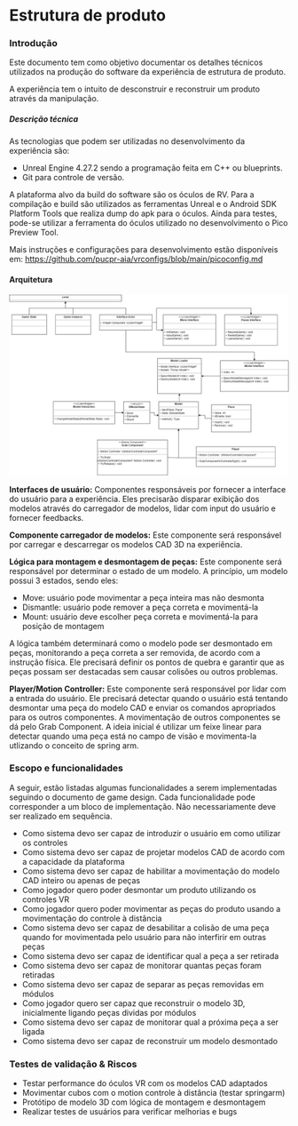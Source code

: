 # Estrutura de produto

### Introdução
Este documento tem como objetivo documentar os detalhes técnicos utilizados na produção do software da experiência de estrutura de produto.

A experiência tem o intuito de desconstruir e reconstruir um produto através da manipulação.

##### Descrição técnica
As tecnologias que podem ser utilizadas no desenvolvimento da experiência são:
- Unreal Engine 4.27.2 sendo a programação feita em C++ ou blueprints.
- Git para controle de versão.

A plataforma alvo da build do software são os óculos de RV. Para a compilação e build são utilizados as ferramentas Unreal e o Android SDK Platform Tools que realiza dump do apk para o óculos. Ainda para testes, pode-se utilizar a ferramenta do óculos utilizado no desenvolvimento o Pico Preview Tool.

Mais instruções e configurações para desenvolvimento estão disponíveis em:
https://github.com/pucpr-aia/vrconfigs/blob/main/picoconfig.md

#### Arquitetura

![alt text](product.drawio%20(1).png)

**Interfaces de usuário:** Componentes responsáveis por fornecer a interface do usuário para a experiência. Eles precisarão disparar exibição dos modelos através do carregador de modelos, lidar com input do usuário e fornecer feedbacks.

**Componente carregador de modelos:** Este componente será responsável por carregar e descarregar os modelos CAD 3D na experiência.

**Lógica para montagem e desmontagem de peças:**  Este componente será responsável por determinar o estado de um modelo. A princípio, um modelo possui 3 estados, sendo eles:
- Move: usuário pode movimentar a peça inteira mas não desmonta
- Dismantle: usuário pode remover a peça correta e movimentá-la
- Mount: usuário deve escolher peça correta e movimentá-la para posição de montagem

A lógica também determinará como o modelo pode ser desmontado em peças, monitorando a peça correta a ser removida, de acordo com a instrução física. Ele precisará definir os pontos de quebra e garantir que as peças possam ser destacadas sem causar colisões ou outros problemas.

**Player/Motion Controller:** Este componente será responsável por lidar com a entrada do usuário. Ele precisará detectar quando o usuário está tentando desmontar uma peça do modelo CAD e enviar os comandos apropriados para os outros componentes. A movimentação de outros componentes se dá pelo Grab Component. A ideia inicial é utilizar um feixe linear para detectar quando uma peça está no campo de visão e movimenta-la utlizando o conceito de spring arm.

### Escopo e funcionalidades
A seguir, estão listadas algumas funcionalidades a serem implementadas seguindo o documento de game design. Cada funcionalidade pode corresponder a um bloco de implementação. Não necessariamente deve ser realizado em sequência.

- Como sistema devo ser capaz de introduzir o usuário em como utilizar os controles
- Como sistema devo ser capaz de projetar modelos CAD de acordo com a capacidade da plataforma
- Como sistema devo ser capaz de habilitar a movimentação do modelo CAD inteiro ou apenas de peças
- Como jogador quero poder desmontar um produto utilizando os controles VR
- Como jogador quero poder movimentar as peças do produto usando a movimentação do controle à distância
- Como sistema devo ser capaz de desabilitar a colisão de uma peça quando for movimentada pelo usuário para não interfirir em outras peças
- Como sistema devo ser capaz de identificar qual a peça a ser retirada
- Como sistema devo ser capaz de monitorar quantas peças foram retiradas
- Como sistema devo ser capaz de separar as peças removidas em módulos
- Como jogador quero ser capaz que reconstruir o modelo 3D, inicialmente ligando peças dividas por módulos
- Como sistema devo ser capaz de monitorar qual a próxima peça a ser ligada
- Como sistema devo ser capaz de reconstruir um modelo desmontado

### Testes de validação & Riscos
- Testar performance do óculos VR com os modelos CAD adaptados
- Movimentar cubos com o motion controle à distância (testar springarm)
- Protótipo de modelo 3D com lógica de montagem e desmontagem
- Realizar testes de usuários para verificar melhorias e bugs